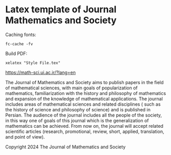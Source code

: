 # Latex template of Journal Mathematics and Society

Caching fonts:

```
fc-cache -fv
```

Build PDF:

```
xelatex "Style File.tex"
```

https://math-sci.ui.ac.ir/?lang=en

The Journal of Mathematics and Society aims to publish papers in the field of mathematical sciences, with main goals of popularization of mathematics, familiarization with the history and philosophy of mathematics and expansion of  the knowledge of mathematical applications. The journal includes areas of mathematical sciences and related disciplines ( such as the history of science and philosophy of science) and is published in Persian. The audience of  the journal includes all the people of the society, in this way one of goals of this journal which is the generalization of mathematics can be achieved. From now on, the journal will accept related scientific articles (research, promotional, review, short, applied, translation, and point of view).

Copyright 2024 The Journal of Mathematics and Society
